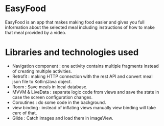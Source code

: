 # EasyFood
EasyFood is an app that makes making food easier and gives you full information about the selected meal including instructions of how to make that meal provided by a video.

# Libraries and technologies used
- Navigation component : one activity contains multiple fragments instead of creating multiple activities.
- Retrofit : making HTTP connection with the rest API and convert meal json file to Kotlin/Java object.
- Room : Save meals in local database.
- MVVM & LiveData : separate logic code from views and save the state in case the screen configuration changes.
- Coroutines : do some code in the background.
- view binding : instead of inflating views manually view binding will take care of that.
- Glide : Catch images and load them in imageView.
